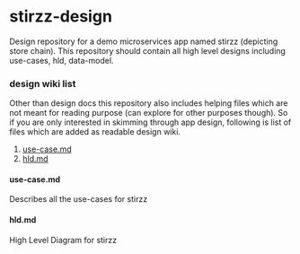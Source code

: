 # stirzz-design
Design repository for a demo microservices app named stirzz (depicting store chain). This repository should contain all high level designs including use-cases, hld, data-model.

### design wiki list
Other than design docs this repository also includes helping files which are not meant for reading purpose (can explore for other purposes though). So if you are only interested in skimming through app design, following is list of files which are added as readable design wiki.

1. [use-case.md](use-case.md)
2. [hld.md](use-case.md)

#### use-case.md
Describes all the use-cases for stirzz

#### hld.md
High Level Diagram for stirzz